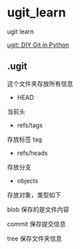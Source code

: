# ugit_learn
ugit learn

[ugit: DIY Git in Python](https://www.leshenko.net/p/ugit/#)

## .ugit

这个文件夹存放所有信息

- HEAD

当前头

- refs/tags 

存放标签 tag

- refs/heads 

存放分支

- objects 

存放对象，类型如下

blob 保存的是文件内容

commit 保存提交信息

tree 保存文件夹信息
